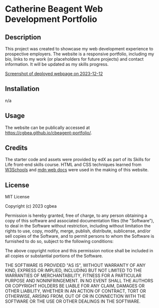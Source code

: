 # Catherine Beagent Web Development Portfolio

## Description

This project was created to showcase my web development experience to prospective employers. The website is a responsive portfolio, including my bio, links to my work (or placeholders for future projects) and contact information. It will be updated as my skills progress.

[Screenshot of deployed webpage on 2023-12-12](images/Screenshot_2023-12-12_10.33.48.png)

## Installation
n/a

## Usage

The website can be publically accessed at https://cgbea.github.io/cbeagent-portfolio/. 

## Credits
The starter code and assets were provided by edX as part of its Skills for Life front-end skills course. HTML and CSS techniques learned from [W3Schools](https://www.w3schools.com/) and [mdn web docs](https://developer.mozilla.org/en-US/docs/Learn) were used in the making of this website.

## License
MIT License

Copyright (c) 2023 cgbea

Permission is hereby granted, free of charge, to any person obtaining a copy
of this software and associated documentation files (the "Software"), to deal
in the Software without restriction, including without limitation the rights
to use, copy, modify, merge, publish, distribute, sublicense, and/or sell
copies of the Software, and to permit persons to whom the Software is
furnished to do so, subject to the following conditions:

The above copyright notice and this permission notice shall be included in all
copies or substantial portions of the Software.

THE SOFTWARE IS PROVIDED "AS IS", WITHOUT WARRANTY OF ANY KIND, EXPRESS OR
IMPLIED, INCLUDING BUT NOT LIMITED TO THE WARRANTIES OF MERCHANTABILITY,
FITNESS FOR A PARTICULAR PURPOSE AND NONINFRINGEMENT. IN NO EVENT SHALL THE
AUTHORS OR COPYRIGHT HOLDERS BE LIABLE FOR ANY CLAIM, DAMAGES OR OTHER
LIABILITY, WHETHER IN AN ACTION OF CONTRACT, TORT OR OTHERWISE, ARISING FROM,
OUT OF OR IN CONNECTION WITH THE SOFTWARE OR THE USE OR OTHER DEALINGS IN THE
SOFTWARE.
